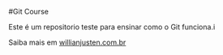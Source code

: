 #Git Course

Este é um repositorio teste para ensinar como o Git funciona.i

Saiba mais em [willianjusten.com.br](http://willianjusten.com.br)
